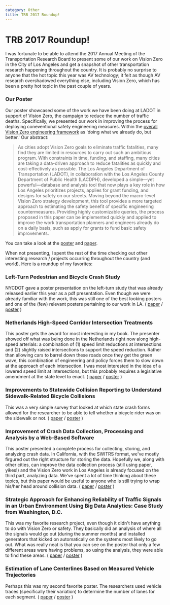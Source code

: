 ```yaml
---
category: Other
title: TRB 2017 Roundup!
---
```

# TRB 2017 Roundup!
I was fortunate to be able to attend the 2017 Annual Meeting of the Transportation Research Board to present some of our work on Vision Zero in the City of Los Angeles and get a snapshot of other transportation research happening throughout the country. It is probably no surprise to anyone that the hot topic this year was AV technology; it felt as though AV research overshadowed everything else, including Vision Zero, which has been a pretty hot topic in the past couple of years.

### Our Poster
Our poster showcased some of the work we have been doing at LADOT in support of Vision Zero, the campaign to reduce the number of traffic deaths. Specifically, we presented our work in improving the process for deploying coneventional safety engineering measures. Within the [overall Vision Zero engineering framework](https://black-tea.github.io/vision%20zero/2017/01/13/The-Engineering-Bucket.html) as 'doing what we already do, but better.' Our abstract:

> As cities adopt Vision Zero goals to eliminate traffic fatalities, many find they are limited in resources to carry out such an ambitious program. With constraints in time, funding, and staffing, many cities are taking a data-driven approach to reduce fatalities as quickly and cost-effectively as possible. The Los Angeles Department of Transportation (LADOT), in collaboration with the Los Angeles County Department of Public Health (LACDPH), developed a simple—yet powerful—database and analysis tool that now plays a key role in how Los Angeles prioritizes projects, applies for grant funding, and designs for safety on our streets. Moving beyond the macro-level Vision Zero strategy development, this tool provides a more targeted approach to estimating the safety benefit of specific engineering countermeasures. Providing highly customizable queries, the process proposed in this paper can be implemented quickly and applied to improve the work transportation planners and engineers already do on a daily basis, such as apply for grants to fund basic safety improvements.

You can take a look at the [poster](https://black-tea.github.io/documents/TRB2017_VisionZeroBeyond_Poster.pdf) and [paper](https://black-tea.github.io/documents/TRB2017_VisionZeroBeyond_Paper.pdf).

When not presenting, I spent the rest of the time checking out other interesting research / projects occurring throughout the country (and world). Here is a roundup of my favorites:

### Left-Turn Pedestrian and Bicycle Crash Study
NYCDOT gave a poster presentation on the left-turn study that was already released earlier this year as a pdf presentation. Even though we were already familiar with the work, this was still one of the best looking posters and one of the (few) relevant posters pertaining to our work in LA.
( [paper](https://app.box.com/s/jvkmvv0yge4rgbpbc2emr4fy809cji4m) / [poster](https://app.box.com/s/6x206fsr6nqhsu7hl0z3c0w17cook6oz) )

### Netherlands High-Speed Corridor Intersection Treatments
This poster gets the award for most interesting in my book. The presenter showed off what was being done in the Netherlands right now along high-speed arterials: a combination of (1) speed limit reductions at intersections and (2) slightly raised intersections to support the speed reduction. Rather than allowing cars to barrel down these roads once they get the green wave, this combination of engineering and policy forces them to slow down at the approach of each intersection. I was most interested in the idea of a lowered speed limit at intersections, but this probably requires a legislative amendment at the state level to enact.
( [paper](https://app.box.com/s/a4jhijlgqxm4w23845l49wignopycwum) / [poster](https://app.box.com/s/lkhor6io5zab4fu94i9zr72avq3dy0b1) )

### Improvements to Statewide Collision Reporting to Understand Sidewalk-Related Bicycle Collisions
This was a very simple survey that looked at which state crash forms allowed for the researcher to be able to tell whether a bicycle rider was on the sidewalk or not. 
( [paper](https://app.box.com/s/3xdup4layeq6afilsea2v1qz5ezdc4ex) / [poster](https://app.box.com/s/byeyh0h0lal8maucjlpkgh5fl1bndjr3) )

### Improvement of Crash Data Collection, Processing and Analysis by a Web-Based Software
This poster presented a complete process for collecting, storing, and analyzing crash data. In California, with the SWITRS format, we've mostly firgured out the right structure for storing the data. Hopefully we, along with other cities, can improve the data collection process (still using paper, yikes!) and the Vision Zero work in Los Angeles is already focused on the third part, analyzing data. We've spent a lot of time thinking about these topics, but this paper would be useful to anyone who is still trying to wrap his/her head around collision data.
( [paper](https://app.box.com/s/4miidru9cd4x3fec4zy3kelwhmm6unio) / [poster](https://app.box.com/s/dx274gg678p9syxpfpa06xts8mgf552a) )

### Strategic Approach for Enhancing Reliability of Traffic Signals in an Urban Environment Using Big Data Analytics: Case Study from Washington, D.C.
This was my favorite research project, even though it didn't have anything to do with Vision Zero or safety. They basically did an analysis of where all the signals would go out (during the summer months) and installed generators that kicked on automatically on the systems most likely to go out. What was really neat is that you can see on the poster that only a few different areas were having problems, so using the analysis, they were able to find these areas.
( [paper](https://app.box.com/s/o7vveshwxo7htbnmx8t72zxirwssnyap) / [poster](https://app.box.com/s/2cn2ach471jycegq83n5p7disxftsjll) )

### Estimation of Lane Centerlines Based on Measured Vehicle Trajectories
Perhaps this was my second favorite poster. The researchers used vehicle traces (specifically their variation) to determine the number of lanes for each segment. 
( [paper](https://app.box.com/s/v52luvux9bi58f7ol1y8t0jvt4cu21cj) / [poster](https://app.box.com/s/65ozrw08cgwi5robn67m5ei9h94k7qb4) )
